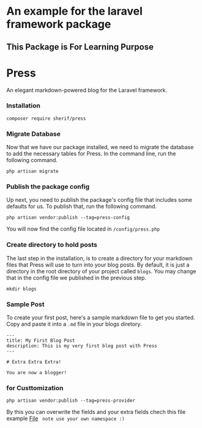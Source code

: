 # An example for the laravel framework package

## This Package is For Learning Purpose

# Press
An elegant markdown-powered blog for the Laravel framework.


### Installation

``` composer require sherif/press ```


### Migrate Database

Now that we have our package installed, we need to migrate the database to add the necessary tables for Press. In the command line, run the following command.

`php artisan migrate`

### Publish the package config

Up next, you need to publish the package's config file that includes some defaults for us. To publish that, run the following command.

`php artisan vendor:publish --tag=press-config`

You will now find the config file located in `/config/press.php`

### Create directory to hold posts

The last step in the installation, is to create a directory for your markdown files that Press will use to turn into your blog posts. By default, it is just a directory in the root directory of your project called `blogs`. You may change that in the config file we published in the previous step.

`mkdir blogs`

### Sample Post

To create your first post, here's a sample markdown file to get you started. Copy and paste it into a `.md` file in your blogs diretory.

```
---
title: My First Blog Post
description: This is my very first blog post with Press
---

# Extra Extra Extra!

You are now a blogger!
```

### for Custtomization

`php artisan vendor:publish --tag=press-provider`

By this you can overwrite the fields and your extra fields chech this file example [File](https://github.com/sherifnabil/press-package/blob/main/src/Fields/Body.php)
``` note use your own namespace :)```
